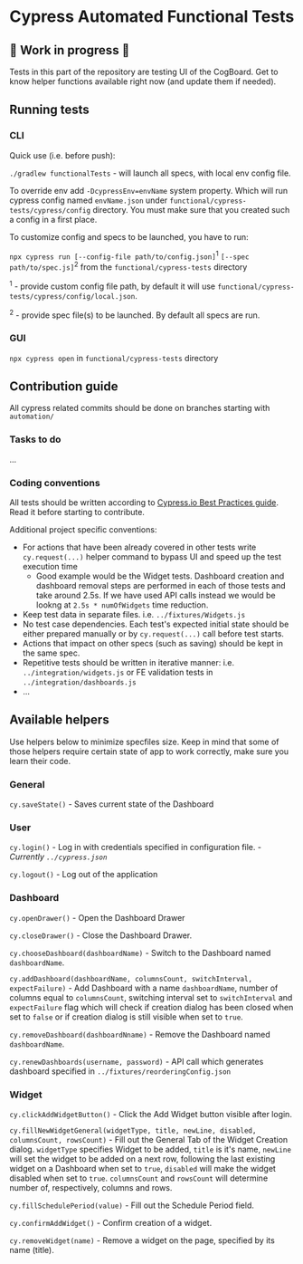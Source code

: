 # Cypress Automated Functional Tests

## :construction: Work in progress :construction:

Tests in this part of the repository are testing UI of the CogBoard. Get to know helper functions available right now (and update them if needed).

## Running tests

### CLI

Quick use (i.e. before push):

`./gradlew functionalTests` - will launch all specs, with local env config file.

To override env add `-DcypressEnv=envName` system property. Which will run cypress config named `envName.json` under `functional/cypress-tests/cypress/config` directory. You must make sure that you created such a config in a first place.

To customize config and specs to be launched, you have to run:

`npx cypress run [--config-file path/to/config.json]`<sup>1</sup> `[--spec path/to/spec.js]`<sup>2</sup> from the `functional/cypress-tests` directory

<sup>1</sup> - provide custom config file path, by default it will use `functional/cypress-tests/cypress/config/local.json`.

<sup>2</sup> - provide spec file(s) to be launched. By default all specs are run.

### GUI

`npx cypress open` in `functional/cypress-tests` directory

## Contribution guide

All cypress related commits should be done on branches starting with `automation/`

### Tasks to do

...

### Coding conventions

All tests should be written according to [Cypress.io Best Practices guide](https://docs.cypress.io/guides/references/best-practices.html "Best Practices | Cypress Documentation"). Read it before starting to contribute.

Additional project specific conventions:

- For actions that have been already covered in other tests write `cy.request(...)` helper command to bypass UI and speed up the test execution time
  - Good example would be the Widget tests. Dashboard creation and dashboard removal steps are performed in each of those tests and take around 2.5s. If we have used API calls instead we would be lookng at `2.5s * numOfWidgets` time reduction.
- Keep test data in separate files. i.e. `../fixtures/Widgets.js`
- No test case dependencies. Each test's expected initial state should be either prepared manually or by `cy.request(...)` call before test starts.
- Actions that impact on other specs (such as saving) should be kept in the same spec.
- Repetitive tests should be written in iterative manner: i.e. `../integration/widgets.js` or FE validation tests in `../integration/dashboards.js`
- ...

## Available helpers

Use helpers below to minimize specfiles size. Keep in mind that some of those helpers require certain state of app to work correctly, make sure you learn their code.

### General

`cy.saveState()` - Saves current state of the Dashboard

### User

`cy.login()` - Log in with credentials specified in configuration file. - _Currently `../cypress.json`_

`cy.logout()` - Log out of the application

### Dashboard

`cy.openDrawer()` - Open the Dashboard Drawer

`cy.closeDrawer()` - Close the Dashboard Drawer.

`cy.chooseDashboard(dashboardName)` - Switch to the Dashboard named `dashboardName`.

`cy.addDashboard(dashboardName, columnsCount, switchInterval, expectFailure)` - Add Dashboard with a name `dashboardName`, number of columns equal to `columnsCount`, switching interval set to `switchInterval` and `expectFailure` flag which will check if creation dialog has been closed when set to `false` or if creation dialog is still visible when set to `true`.

`cy.removeDashboard(dashboardNname)` - Remove the Dashboard named `dashboardName`.

`cy.renewDashboards(username, password)` - API call which generates dashboard specified in `../fixtures/reorderingConfig.json`

### Widget

`cy.clickAddWidgetButton()` - Click the Add Widget button visible after login.

`cy.fillNewWidgetGeneral(widgetType, title, newLine, disabled, columnsCount, rowsCount)` - Fill out the General Tab of the Widget Creation dialog. `widgetType` specifies Widget to be added, `title` is it's name, `newLine` will set the widget to be added on a next row, following the last existing widget on a Dashboard when set to `true`, `disabled` will make the widget disabled when set to `true`. `columnsCount` and `rowsCount` will determine number of, respectively, columns and rows.

`cy.fillSchedulePeriod(value)` - Fill out the Schedule Period field.

`cy.confirmAddWidget()` - Confirm creation of a widget.

`cy.removeWidget(name)` - Remove a widget on the page, specified by its name (title).
